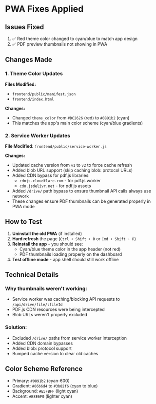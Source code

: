 # PWA Fixes Applied

## Issues Fixed
1. ✅ Red theme color changed to cyan/blue to match app design
2. ✅ PDF preview thumbnails not showing in PWA

## Changes Made

### 1. Theme Color Updates
**Files Modified:**
- `frontend/public/manifest.json`
- `frontend/index.html`

**Changes:**
- Changed `theme_color` from `#DC2626` (red) to `#0891b2` (cyan)
- This matches the app's main color scheme (cyan/blue gradients)

### 2. Service Worker Updates
**File Modified:** `frontend/public/service-worker.js`

**Changes:**
- Updated cache version from `v1` to `v2` to force cache refresh
- Added blob URL support (skip caching blob: protocol URLs)
- Added CDN bypass for pdf.js libraries:
  - `cdnjs.cloudflare.com` - for pdf.js worker
  - `cdn.jsdelivr.net` - for pdf.js assets
- Added `/drive/` path bypass to ensure thumbnail API calls always use network
- These changes ensure PDF thumbnails can be generated properly in PWA mode

## How to Test

1. **Uninstall the old PWA** (if installed)
2. **Hard refresh** the page (`Ctrl + Shift + R` or `Cmd + Shift + R`)
3. **Reinstall the app** - you should see:
   - Cyan/blue theme color in the app header (not red)
   - PDF thumbnails loading properly on the dashboard
4. **Test offline mode** - app shell should still work offline

## Technical Details

### Why thumbnails weren't working:
- Service worker was caching/blocking API requests to `/api/drive/file/:fileId`
- PDF.js CDN resources were being intercepted
- Blob URLs weren't properly excluded

### Solution:
- Excluded `/drive/` paths from service worker interception
- Added CDN domain bypasses
- Added blob: protocol support
- Bumped cache version to clear old caches

## Color Scheme Reference
- Primary: `#0891b2` (cyan-600)
- Gradient: `#06b6d4` to `#3b82f6` (cyan to blue)
- Background: `#E5FBFF` (light cyan)
- Accent: `#B8E6F0` (lighter cyan)
